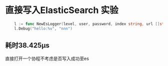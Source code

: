 # 直接写入ElasticSearch 实验

```go
    l := func NewEsLogger(level, user, password, index string, url []string)
    l.Debug("hello:%v", "nnn")
```

## 耗时38.425µs

直接打开一个协程不考虑是否写入成功至es
